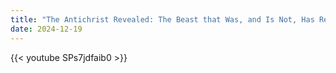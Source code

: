 ```yaml
---
title: "The Antichrist Revealed: The Beast that Was, and Is Not, Has Returned"
date: 2024-12-19
---
```


{{< youtube SPs7jdfaib0 >}}
